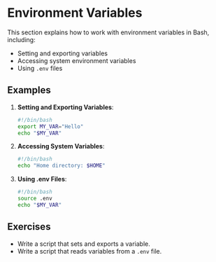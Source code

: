 # Environment Variables

This section explains how to work with environment variables in Bash, including:

- Setting and exporting variables
- Accessing system environment variables
- Using `.env` files

## Examples

1. **Setting and Exporting Variables**:
   ```bash
   #!/bin/bash
   export MY_VAR="Hello"
   echo "$MY_VAR"
   ```

2. **Accessing System Variables**:
   ```bash
   #!/bin/bash
   echo "Home directory: $HOME"
   ```

3. **Using .env Files**:
   ```bash
   #!/bin/bash
   source .env
   echo "$MY_VAR"
   ```

## Exercises

- Write a script that sets and exports a variable.
- Write a script that reads variables from a `.env` file.
